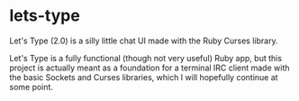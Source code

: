 # lets-type
Let's Type (2.0) is a silly little chat UI made with the Ruby Curses library.

Let's Type is a fully functional (though not very useful) Ruby app, but this project is actually meant as a foundation for a terminal IRC client made with the basic Sockets and Curses libraries, which I will hopefully continue at some point.
